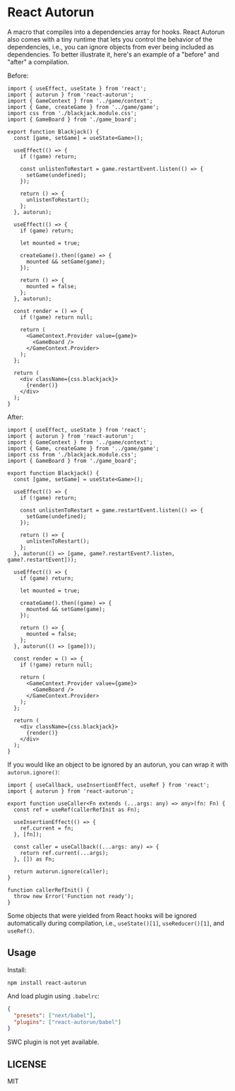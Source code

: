# React Autorun

A macro that compiles into a dependencies array for hooks. React Autorun also comes with a tiny runtime that lets you control the behavior of the dependencies, i.e., you can ignore objects from ever being included as dependencies. To better illustrate it, here's an example of a "before" and "after" a compilation.

Before:

```tsx
import { useEffect, useState } from 'react';
import { autorun } from 'react-autorun';
import { GameContext } from '../game/context';
import { Game, createGame } from '../game/game';
import css from './blackjack.module.css';
import { GameBoard } from './game_board';

export function Blackjack() {
  const [game, setGame] = useState<Game>();

  useEffect(() => {
    if (!game) return;

    const unlistenToRestart = game.restartEvent.listen(() => {
      setGame(undefined);
    });

    return () => {
      unlistenToRestart();
    };
  }, autorun);

  useEffect(() => {
    if (game) return;

    let mounted = true;

    createGame().then((game) => {
      mounted && setGame(game);
    });

    return () => {
      mounted = false;
    };
  }, autorun);

  const render = () => {
    if (!game) return null;

    return (
      <GameContext.Provider value={game}>
        <GameBoard />
      </GameContext.Provider>
    );
  };

  return (
    <div className={css.blackjack}>
      {render()}
    </div>
  );
}
```

After:

```tsx
import { useEffect, useState } from 'react';
import { autorun } from 'react-autorun';
import { GameContext } from '../game/context';
import { Game, createGame } from '../game/game';
import css from './blackjack.module.css';
import { GameBoard } from './game_board';

export function Blackjack() {
  const [game, setGame] = useState<Game>();

  useEffect(() => {
    if (!game) return;

    const unlistenToRestart = game.restartEvent.listen(() => {
      setGame(undefined);
    });

    return () => {
      unlistenToRestart();
    };
  }, autorun(() => [game, game?.restartEvent?.listen, game?.restartEvent]));

  useEffect(() => {
    if (game) return;

    let mounted = true;

    createGame().then((game) => {
      mounted && setGame(game);
    });

    return () => {
      mounted = false;
    };
  }, autorun(() => [game]));

  const render = () => {
    if (!game) return null;

    return (
      <GameContext.Provider value={game}>
        <GameBoard />
      </GameContext.Provider>
    );
  };

  return (
    <div className={css.blackjack}>
      {render()}
    </div>
  );
}
```

If you would like an object to be ignored by an autorun, you can wrap it with `autorun.ignore()`:

```tsx
import { useCallback, useInsertionEffect, useRef } from 'react';
import { autorun } from 'react-autorun';

export function useCaller<Fn extends (...args: any) => any>(fn: Fn) {
  const ref = useRef(callerRefInit as Fn);

  useInsertionEffect(() => {
    ref.current = fn;
  }, [fn]);

  const caller = useCallback((...args: any) => {
    return ref.current(...args);
  }, []) as Fn;

  return autorun.ignore(caller);
}

function callerRefInit() {
  throw new Error('Function not ready');
}
```

Some objects that were yielded from React hooks will be ignored automatically during compilation, i.e., `useState()[1]`, `useReducer()[1]`, and `useRef()`.

## Usage

Install:

```
npm install react-autorun
```

And load plugin using `.babelrc`:

```json
{
  "presets": ["next/babel"],
  "plugins": ["react-autorun/babel"]
}
```

SWC plugin is not yet available.

## LICENSE

MIT
